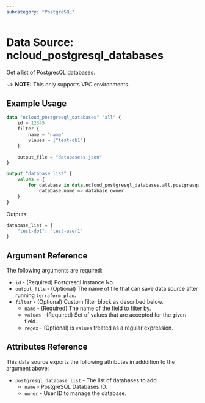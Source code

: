 ```yaml
---
subcategory: "PostgreSQL"
---
```


# Data Source: ncloud_postgresql_databases

Get a list of PostgresQL databases.

~> **NOTE:** This only supports VPC environments.

## Example Usage

```terraform
data "ncloud_postgresql_databases" "all" {
    id = 12345
    filter {
        name = "name"
        vlaues = ["test-db1"]
    }

    output_file = "databasess.json"
}

output "database_list" {
    values = {
        for database in data.ncloud_postgresql_databases.all.postgresqul_database_list:
            database.name => database.owner
    }
}
```

Outputs:
```terraform
database_list = {
    "test-db1": "test-user1"
}
```

## Argument Reference

The following arguments are required:

* `id` - (Required) Postgresql Instance No.
* `output_file` - (Optional) The name of file that can save data source after running `terraform plan`.
* `filter` - (Optional) Custom filter block as described below.
  * `name` - (Required) The name of the field to filter by.
  * `values` - (Required) Set of values that are accepted for the given field.
  * `regex` - (Optional) is `values` treated as a regular expression.

## Attributes Reference

This data source exports the following attributes in adddition to the argument above:

* `postgresql_database_list` - The list of databases to add.
  * `name` - PostgreSQL Databases ID.
  * `owner` - User ID to manage the database.
